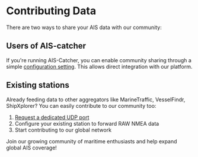 # Contributing Data

There are two ways to share your AIS data with our community:

## Users of AIS-catcher
If you're running AIS-Catcher, you can enable community sharing through a simple [configuration setting](../configuration/output/community-feed.md). This allows direct integration with our platform.

## Existing stations 
Already feeding data to other aggregators like MarineTraffic, VesselFindr, ShipXplorer? You can easily contribute to our community too:

1. [Request a dedicated UDP port](https://aiscatcher.org/addstation_udp)
2. Configure your existing station to forward RAW NMEA data
3. Start contributing to our global network

Join our growing community of maritime enthusiasts and help expand global AIS coverage!
